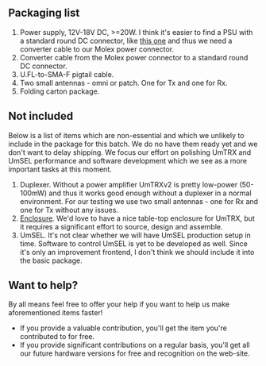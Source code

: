 ## Packaging list ##

  1. Power supply, 12V-18V DC, >=20W. I think it's easier to find a PSU with a standard round DC connector, like [this one](http://domino2.kycon.com/catalog_PDF/KLDX_SMT2.pdf) and thus we need a converter cable to our Molex power connector.
  1. Converter cable from the Molex power connector to a standard round DC connector.
  1. U.FL-to-SMA-F pigtail cable.
  1. Two small antennas - omni or patch. One for Tx and one for Rx.
  1. Folding carton package.

## Not included ##

Below is a list of items which are non-essential and which we unlikely
to include in the package for this batch. We do no have them ready yet
and we don't want to delay shipping.  We focus our effort on polishing
UmTRX and UmSEL performance and software development which we see as a
more important tasks at this moment.

  1. Duplexer. Without a power amplifier UmTRXv2 is pretty low-power (50-100mW) and thus it works good enough without a duplexer in a normal environment. For our testing we use two small antennas - one for Rx and one for Tx without any issues.
  1. [Enclosure](UmTRXv2LabEnclosure.md). We'd love to have a nice table-top enclosure for UmTRX, but it requires a significant effort to source, design and assemble.
  1. UmSEL. It's not clear whether we will have UmSEL production setup in time. Software to control UmSEL is yet to be developed as well. Since it's only an improvement frontend, I don't think we should include it into the basic package.

## Want to help? ##

By all means feel free to offer your help if you want to help us make aforementioned items faster!

  * If you provide a valuable contribution, you'll get the item you're contributed to for free.
  * If you provide significant contributions on a regular basis, you'll get all our future hardware versions for free and recognition on the web-site.
